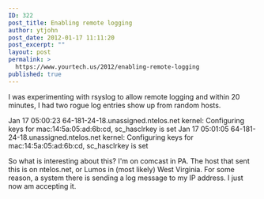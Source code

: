 ```yaml
---
ID: 322
post_title: Enabling remote logging
author: ytjohn
post_date: 2012-01-17 11:11:20
post_excerpt: ""
layout: post
permalink: >
  https://www.yourtech.us/2012/enabling-remote-logging
published: true
---
```

I was experimenting with rsyslog to allow remote logging and within 20 minutes, I had two rogue log entries show up from random hosts.

Jan 17 05:00:23 64-181-24-18.unassigned.ntelos.net kernel: Configuring keys for mac:14:5a:05:ad:6b:cd, sc_hasclrkey is set
Jan 17 05:01:05 64-181-24-18.unassigned.ntelos.net kernel: Configuring keys for mac:14:5a:05:ad:6b:cd, sc_hasclrkey is set

So what is interesting about this? I'm on comcast in PA. The host that sent this is on ntelos.net, or Lumos in (most likely) West Virginia. For some reason, a system there is sending a log message to my IP address. I just now am accepting it.
